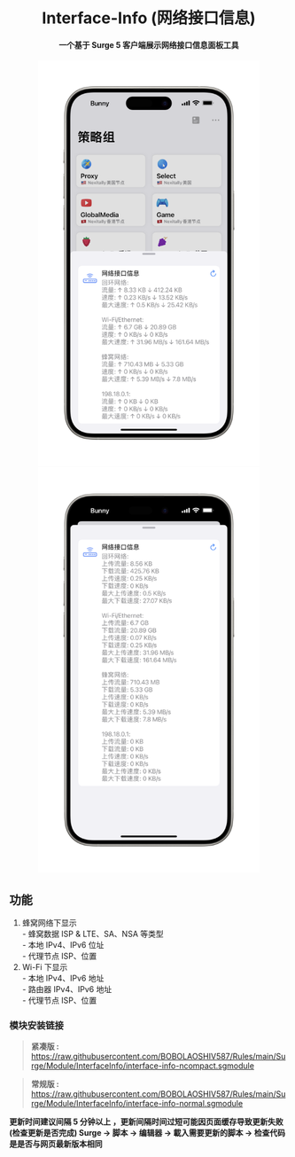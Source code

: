 <h1 align="center"> Interface-Info (网络接口信息) </h1>

<h4 align="center"> 一个基于 Surge 5 客户端展示网络接口信息面板工具 </h4>

<p align="center">
<img src="img/1.PNG" width="400" /> </div>
<img src="img/2.PNG" width="400" /> </div>
</p>

## 功能
1. 蜂窝网络下显示<br>- 蜂窝数据 ISP  & LTE、SA、NSA 等类型<br>- 本地 IPv4、IPv6 位址<br>- 代理节点 ISP、位置
2. Wi-Fi 下显示<br>- 本地 IPv4、IPv6 地址<br>- 路由器 IPv4、IPv6 地址<br>- 代理节点 ISP、位置



###  模块安装链接
> **紧凑版 :** https://raw.githubusercontent.com/BOBOLAOSHIV587/Rules/main/Surge/Module/InterfaceInfo/interface-info-ncompact.sgmodule<br>




> **常规版 :** https://raw.githubusercontent.com/BOBOLAOSHIV587/Rules/main/Surge/Module/InterfaceInfo/interface-info-normal.sgmodule<br>



**更新时间建议间隔 5 分钟以上 ，更新间隔时间过短可能因页面缓存导致更新失败<br>
(检查更新是否完成) Surge -> 脚本 -> 编辑器 -> 載入需要更新的脚本 -> 检查代码是是否与网页最新版本相同**

